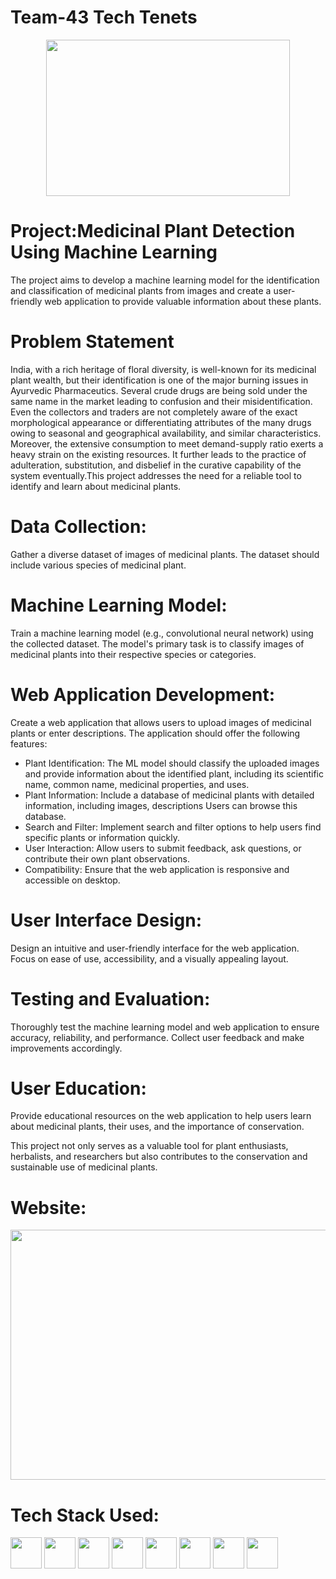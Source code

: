 # Team-43 Tech Tenets
<center><img src="https://github.com/ITER-SIH/Team-43/assets/108077898/9536dbdc-3314-4071-99e1-2a7a4f4edc90" style="height:250px; width:390px;"></center>

# Project:Medicinal Plant Detection Using Machine Learning
The project aims to develop a machine learning model for the identification and classification of medicinal plants from images and create a user-friendly web application to provide valuable information about these plants.

# Problem Statement
India, with a rich heritage of floral diversity, is well-known for its medicinal plant wealth, but their identification is one of the major burning issues in Ayurvedic Pharmaceutics. Several crude drugs are being sold under the same name in the market leading to confusion and their misidentification. Even the collectors and traders are not completely aware of the exact morphological appearance or differentiating attributes of the many drugs owing to seasonal and geographical availability, and similar characteristics. Moreover, the extensive consumption to meet demand-supply ratio exerts a heavy strain on the existing resources. It further leads to the practice of adulteration, substitution, and disbelief in the curative capability of the system eventually.This project addresses the need for a reliable tool to identify and learn about medicinal plants. 

# Data Collection:
Gather a diverse dataset of images of medicinal plants. The dataset should include various species of medicinal plant.

# Machine Learning Model:
Train a machine learning model (e.g., convolutional neural network) using the collected dataset. The model's primary task is to classify images of medicinal plants into their respective species or categories. 

# Web Application Development:
Create a web application that allows users to upload images of medicinal plants or enter descriptions. The application should offer the following features:

* Plant Identification: The ML model should classify the uploaded images and provide information about the identified plant, including its scientific name, common name, medicinal properties, and uses.
* Plant Information: Include a database of medicinal plants with detailed information, including images, descriptions Users can browse this database.
* Search and Filter: Implement search and filter options to help users find specific plants or information quickly.
* User Interaction: Allow users to submit feedback, ask questions, or contribute their own plant observations.
* Compatibility: Ensure that the web application is responsive and accessible on desktop.
# User Interface Design:
Design an intuitive and user-friendly interface for the web application. Focus on ease of use, accessibility, and a visually appealing layout.
# Testing and Evaluation:
Thoroughly test the machine learning model and web application to ensure accuracy, reliability, and performance. Collect user feedback and make improvements accordingly.
# User Education:
Provide educational resources on the web application to help users learn about medicinal plants, their uses, and the importance of conservation.

This project not only serves as a valuable tool for plant enthusiasts, herbalists, and researchers but also contributes to the conservation and sustainable use of medicinal plants.

# Website:
<img src="https://github.com/ITER-SIH/Team-43/assets/108077898/2c2d2606-8e48-4406-b1fe-4f826a97256a" Style="height:400px;width:590px;">

# Tech Stack Used:
<img src="https://github.com/ITER-SIH/Team-43/assets/108077898/5f2da726-e655-4050-b1e3-703a10a1f102" style="width:50px;height:50px;">
<img src="https://github.com/ITER-SIH/Team-43/assets/108077898/3a1228eb-87ec-4e59-b0a3-6b7e7e5c987c" style="width:50px;height:50px;">
<img src="https://github.com/ITER-SIH/Team-43/assets/108077898/f8ff4dbe-984b-4594-ba6d-7b4bf36ceb31" style="width:50px;height:50px;">
<img src="https://github.com/ITER-SIH/Team-43/assets/108077898/d7b0981b-0e2d-41bf-aee7-ee949b007aed" style="width:50px;height:50px;">
<img src="https://github.com/ITER-SIH/Team-43/assets/108077898/2bfbffa1-9f69-4122-b156-3fdf4d1d1be5" style="width:50px;height:50px;">
<img src="https://github.com/ITER-SIH/Team-43/assets/108077898/031ac0d6-6835-4af1-baea-745b782bb82c" style="width:50px;height:50px;">
<img src="https://github.com/ITER-SIH/Team-43/assets/108077898/218e0ef9-656b-4ed0-a162-fd6fe270ca2f" style="width:50px;height:50px;">
<img src="https://github.com/ITER-SIH/Team-43/assets/108077898/50cb03dc-2bc4-469b-bc0b-a144c434c5be" style="width:50px;height:50px;">


